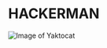 # HACKERMAN
![Image of Yaktocat](https://s2.qwant.com/thumbr/0x380/f/f/039ce12b08d2a7b28b44d162d0a774fd0383e62707a206ff1c8dc19cb7fad6/hackerman_by_shiiftyshift-dan31sc.png?u=http%3A%2F%2Forig05.deviantart.net%2F51a3%2Ff%2F2016%2F306%2F0%2F9%2Fhackerman_by_shiiftyshift-dan31sc.png&q=0&b=1&p=0&a=1
)

